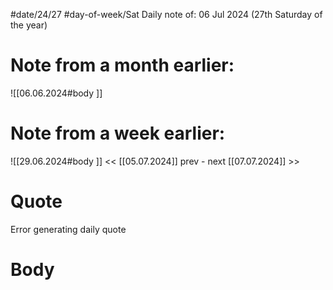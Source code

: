
#date/24/27
#day-of-week/Sat
Daily note of: 06 Jul 2024 (27th Saturday of the year)

# Note from a month earlier:
![[06.06.2024#body ]]

# Note from a week earlier:
![[29.06.2024#body ]]
 << [[05.07.2024]] prev - next [[07.07.2024]] >>
# Quote

Error generating daily quote
# Body

